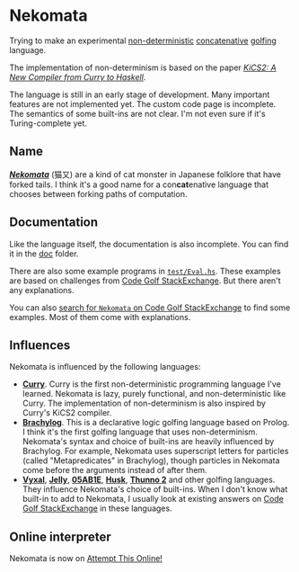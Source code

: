 # Nekomata

Trying to make an experimental [non-deterministic](https://en.wikipedia.org/wiki/Nondeterministic_programming) [concatenative](https://en.wikipedia.org/wiki/Concatenative_programming_language) [golfing](https://en.wikipedia.org/wiki/Code_golf) language.

The implementation of non-determinism is based on the paper [*KiCS2: A New Compiler from Curry to Haskell*](https://www.informatik.uni-kiel.de/~mh/papers/WFLP11_KiCS2.pdf).

The language is still in an early stage of development. Many important features are not implemented yet. The custom code page is incomplete. The semantics of some built-ins are not clear. I'm not even sure if it's Turing-complete yet.

## Name

[***Nekomata***](https://en.wikipedia.org/wiki/Nekomata) (猫又) are a kind of cat monster in Japanese folklore that have forked tails. I think it's a good name for a con**cat**enative language that chooses between forking paths of computation.

## Documentation

Like the language itself, the documentation is also incomplete. You can find it in the [doc](doc) folder.

There are also some example programs in [`test/Eval.hs`](test/Eval.hs). These examples are based on challenges from [Code Golf StackExchange](https://codegolf.stackexchange.com/). But there aren't any explanations.

You can also [search for `Nekomata` on Code Golf StackExchange](https://codegolf.stackexchange.com/search?q=Nekomata) to find some examples. Most of them come with explanations.

## Influences

Nekomata is influenced by the following languages:

- [**Curry**](https://curry.pages.ps.informatik.uni-kiel.de/curry-lang.org/). Curry is the first non-deterministic programming language I've learned. Nekomata is lazy, purely functional, and non-deterministic like Curry. The implementation of non-determinism is also inspired by Curry's KiCS2 compiler.
- [**Brachylog**](https://github.com/JCumin/Brachylog). This is a declarative logic golfing language based on Prolog. I think it's the first golfing language that uses non-determinism. Nekomata's syntax and choice of built-ins are heavily influenced by Brachylog. For example, Nekomata uses superscript letters for particles (called "Metapredicates" in Brachylog), though particles in Nekomata come before the arguments instead of after them.
- [**Vyxal**](https://github.com/Vyxal/Vyxal), [**Jelly**](https://github.com/DennisMitchell/jellylanguage), [**05AB1E**](https://github.com/Adriandmen/05AB1E), [**Husk**](https://github.com/barbuz/Husk), [**Thunno 2**](https://github.com/Thunno/Thunno2) and other golfing languages. They influence Nekomata's choice of built-ins. When I don't know what built-in to add to Nekomata, I usually look at existing answers on [Code Golf StackExchange](https://codegolf.stackexchange.com/) in these languages.

## Online interpreter

Nekomata is now on [Attempt This Online!](https://ato.pxeger.com/run?1=m70iLzU7PzexJHHBgqWlJWm6FguWFCclF8M4UBoA)
